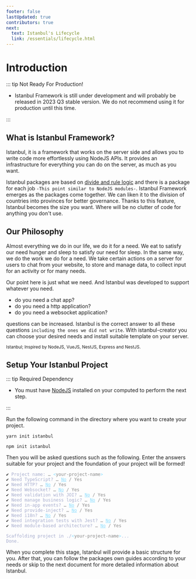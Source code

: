 ```yaml
---
footer: false
lastUpdated: true
contributors: true
next:
  text: Istanbul's Lifecycle
  link: /essentials/lifecycle.html
---
```


# Introduction

::: tip Not Ready For Production!

- <span class="text-primary">Istanbul Framework</span> is still under development and will probably be released in <span class="text-primary">2023 Q3</span> stable version. We do not recommend using it for production until this time.

:::

## What is Istanbul Framework?

Istanbul, it is a framework that works on the server side and allows you to write code more effortlessly using NodeJS APIs. It provides an infrastructure for everything you can do on the server, as much as you want.

Istanbul packages are based on <a href="https://en.wikipedia.org/wiki/Divide_and_rule" target="_blank">divide and rule logic</a> and there is a package for each job `-This point similar to NodeJS modules-`. Istanbul Framework emerges as the packages come together. We can liken it to the division of countries into provinces for better governance. Thanks to this feature, Istanbul becomes the size you want. Where will be no clutter of code for anything you don't use.

## Our Philosophy

Almost everything we do in our life, we do it for a need. We eat to satisfy our need hunger and sleep to satisfy our need for sleep. In the same way, we do the work we do for a need. We take certain actions on a server for users to chat from your website, to store and manage data, to collect input for an activity or for many needs.

Our point here is just what we need. And Istanbul was developed to support whatever you need.

- do you need a chat app?
- do you need a http application?
- do you need a websocket application?

questions can be increased. Istanbul is the correct answer to all these questions `including the ones we did not write`. With <span class="text-primary">istanbul-creator</span> you can choose your desired needs and install suitable template on your server.

<small>Istanbul; Inspired by NodeJS, VueJS, NestJS, Express and NestJS.</small>

## Setup Your Istanbul Project

::: tip Required Dependency

- You must have <a href="https://nodejs.org/en/" target="_blank">NodeJS</a> installed on your computed to perform the next step.

:::

Run the following command in the directory where you want to create your project.

<CodeGroup>
  <CodeGroupItem title="YARN" active>

```bash:no-line-numbers
yarn init istanbul
```

  </CodeGroupItem>

  <CodeGroupItem title="NPM">
  
```bash:no-line-numbers
npm init istanbul
```

  </CodeGroupItem>
</CodeGroup>

Then you will be asked questions such as the following. Enter the answers suitable for your project and the foundation of your project will be formed!

<div class="language-sh"><pre><code><span style="color:var(--vt-c-green);">✔</span> <span style="color:#A6ACCD;">Project name: <span style="color:#888;">… <span style="color:#89DDFF;">&lt;</span><span style="color:#888;">your-project-name</span><span style="color:#89DDFF;">&gt;</span></span></span>
<span style="color:var(--vt-c-green);">✔</span> <span style="color:#A6ACCD;">Need TypeScript? <span style="color:#888;">… <span style="color:#89DDFF;text-decoration:underline">No</span> / Yes</span></span>
<span style="color:var(--vt-c-green);">✔</span> <span style="color:#A6ACCD;">Need HTTP? <span style="color:#888;">… <span style="color:#89DDFF;text-decoration:underline">No</span> / Yes</span></span>
<span style="color:var(--vt-c-green);">✔</span> <span style="color:#A6ACCD;">Need Websocket? <span style="color:#888;">… <span style="color:#89DDFF;text-decoration:underline">No</span> / Yes</span></span>
<span style="color:var(--vt-c-green);">✔</span> <span style="color:#A6ACCD;">Need validation with JOI? <span style="color:#888;">… <span style="color:#89DDFF;text-decoration:underline">No</span> / Yes</span></span>
<span style="color:var(--vt-c-green);">✔</span> <span style="color:#A6ACCD;">Need manage business logic? <span style="color:#888;">… <span style="color:#89DDFF;text-decoration:underline">No</span> / Yes</span></span>
<span style="color:var(--vt-c-green);">✔</span> <span style="color:#A6ACCD;">Need in-app events? <span style="color:#888;">… <span style="color:#89DDFF;text-decoration:underline">No</span> / Yes</span></span>
<span style="color:var(--vt-c-green);">✔</span> <span style="color:#A6ACCD;">Need provide-inject? <span style="color:#888;">… <span style="color:#89DDFF;text-decoration:underline">No</span> / Yes</span></span>
<span style="color:var(--vt-c-green);">✔</span> <span style="color:#A6ACCD;">Need i18n? <span style="color:#888;">… <span style="color:#89DDFF;text-decoration:underline">No</span> / Yes</span></span>
<span style="color:var(--vt-c-green);">✔</span> <span style="color:#A6ACCD;">Need integration tests with Jest? <span style="color:#888;">… <span style="color:#89DDFF;text-decoration:underline">No</span> / Yes</span></span>
<span style="color:var(--vt-c-green);">✔</span> <span style="color:#A6ACCD;">Need module-based architecture? <span style="color:#888;">… <span style="color:#89DDFF;text-decoration:underline">No</span> / Yes</span></span>
<span></span>
<span style="color:#A6ACCD;">Scaffolding project in ./<span style="color:#89DDFF;">&lt;</span><span style="color:#888;">your-project-name</span><span style="color:#89DDFF;">&gt;</span>...</span>
<span style="color:#A6ACCD;">Done.</span></code></pre></div>

When you complete this stage, <span class="text-primary">Istanbul</span> will provide a basic structure for you. After that, you can follow the packages own guides according to your needs or skip to the next document for more detailed information about <span class="text-primary">Istanbul</span>.